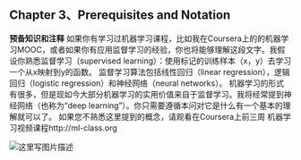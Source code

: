 ## Chapter 3、Prerequisites and Notation

**预备知识和注释**
​	如果你有学习过机器学习课程，比如我在Coursera上的的机器学习MOOC，或者如果你有应用监督学习的经验，你也将能够理解这段文字。
​	我假设你熟悉监督学习（supervised learning）：使用标记的训练样本（x，y）去学习一个从x映射到y的函数。 监督学习算法包括线性回归（linear regression），逻辑回归（logistic regression）和神经网络（neural networks）。 机器学习的形式有很多，但是现如今大部分机器学习的实用价值来自于监督学习。
​	我将经常提到神经网络（也称为“deep learning”）。你只需要遵循本问对它是什么有一个基本的理解就可以了。
​	如果您不熟悉这里提到的概念，请观看在Coursera上前三周 机器学习视频课程http://ml-class.org

![这里写图片描述](http://oow6unnib.bkt.clouddn.com/myl-c3-0.jpg)
